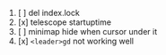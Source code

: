 1. [ ] del index.lock
2. [x] telescope startuptime
3. [ ] minimap hide when cursor under it
4. [x] `<leader>gd` not working well
